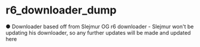 # r6_downloader_dump
● Downloader based off from Slejmur OG r6 downloader - Slejmur won't be updating his downloader, so any further updates will be made and updated here